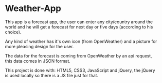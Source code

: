 # Weather-App

This app is a forecast app, the user can enter any city/country around the world and he will get a forecast for next day or five days (according to his choice).

Any kind of weather has it's own icon (from OpenWeather) and a picture for more pleasing design for the user.

The data for the forecast is coming from OpenWeather by an api request, this data comes in JSON format.

This project is done with: HTML5, CSS3, JavaScript and jQuery, the jQuery is used locally so there is a JS file just for that.

